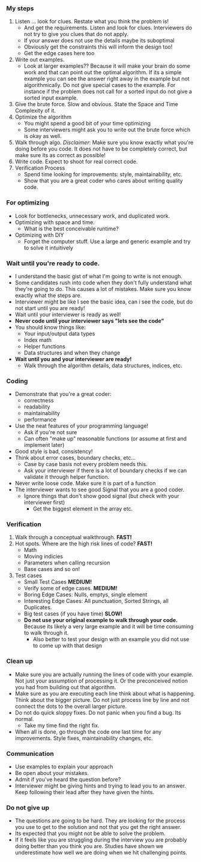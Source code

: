 ### My steps
1. Listen ... look for clues. Restate what you think the problem is!
   - And get the requirements. Listen and look for clues. Interviewers do not try to give you clues that do not apply.
   - If your answer does not use the details maybe its suboptimal
   - Obviously get the constraints this will inform the design too!
   - Get the edge cases here too
3. Write out examples.
   - Look at larger examples?? Because it will make your brain do some work and that can point out the optimal algorithm. If its a simple example you can see the answer right away in the example but not algorithmically. Do not give special cases to the example. For instance if the problem does not call for a sorted input do not give a sorted input example.
4. Give the brute force. Slow and obvious. State the Space and Time Complexity of it.
5. Optimize the algorithm
   - You might spend a good bit of your time optimizing
   - Some interviewers might ask you to write out the brute force which is okay as well.
6. Walk through algo. *Disclaimer*: Make sure you know exactly what you're doing before you code. It does not have to be completely correct, but make sure its as correct as possible!
7. Write code. Expect to shoot for real correct code.
8. Verification Process
   - Spend time looking for improvements: style, maintainability, etc.
   - Show that you are a great coder who cares about writing quality code.

### For optimizing
- Look for bottlenecks, unnecessary work, and duplicated work.
- Optimizing with space and time.
  - What is the best conceivable runtime?
- Optimizing with DIY
  - Forget the computer stuff. Use a large and generic example and try to solve it intuitively
### Wait until you're ready to code.
- I understand the basic gist of what I'm going to write is not enough.
- Some candidates rush into code when they don't fully understand what they're going to do. This causes a lot of mistakes. Make sure you know exactly what the steps are.
- Interviewer might be like I see the basic idea, can i see the code, but do not start until you are ready!
- Wait until your interviewer is ready as well!
- **Never code until your interviewer says "lets see the code"**
- You should know things like:
  - Your input/output data types
  - Index math
  - Helper functions
  - Data structures and when they change
- **Wait until you and your interviewer are ready!**
  - Walk through the algorithm details, data structures, indices, etc.
### Coding
- Demonstrate that you're a great coder:
  - correctness
  - readability
  - maintainability
  - performance
- Use the neat features of your programming language!
  - Ask if you're not sure
  - Can often "make up" reasonable functions (or assume at first and implement later)
- Good style is bad, consistency!
- Think about error cases, boundary checks, etc...
  - Case by case basis not every problem needs this.
  - Ask your interviewer if there is a lot of boundary checks if we can validate it through helper function.
- Never write loose code. Make sure it is part of a function
- The interviewer wants to see good Signal that you are a good coder.
  - Ignore things that don't show good signal (but check with your interviewer first)
    - Get the biggest element in the array etc.
### Verification
1. Walk through a conceptual walkthrough. **FAST!**
2. Hot spots. Where are the high risk lines of code? **FAST!**
   - Math
   - Moving indicies
   - Parameters when calling recursion
   - Base cases and so on!
3. Test cases
   - Small Test Cases **MEDIUM!**
   - Verify some of edge cases.  **MEDIUM!**
    - Boring Edge Cases: Nulls, emptys, single element
    - Interesting Edge Cases: All punctuation, Sorted Strings, all Duplicates.
   - Big test cases (if you have time) **SLOW!**
   - **Do not use your original example to walk through your code.** Because its likely a very large example and it will be time consuming to walk through it.
      - Also better to test your design with an example you did not use to come up with that design
### Clean up
- Make sure you are actually running the lines of code with your example. Not just your assumption of processing it. Or the preconceived notion you had from building out that algorithm.
- Make sure as you are executing each line think about what is happening. Think about the bigger picture. Do not just process line by line and not connect the dots to the overall larger picture.
- Do not do quick sloppy fixes. Do not panic when you find a bug. Its normal.
  - Take my time find the right fix.
- When all is done, go through the code one last time for any improvements. Style fixes, maintainability changes, etc.

### Communication
- Use examples to explain your approach
- Be open about your mistakes.
- Admit if you've heard the question before?
- Interviewer might be giving hints and trying to lead you to an answer. Keep following their lead after they have given the hints.

### Do not give up
- The questions are going to be hard. They are looking for the process you use to get to the solution and not that you get the right answer.
- Its expected that you might not be able to solve the problem.
- If it feels like you are struggling during the interview you are probably doing better than you think you are. Studies have shown we underestimate how well we are doing when we hit challenging points.
